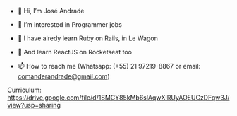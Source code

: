 - 👋 Hi, I’m José Andrade
- 👀 I’m interested in Programmer jobs
- 🌱 I have alredy learn Ruby on Rails, in Le Wagon
- 🌱 And learn ReactJS on Rocketseat too

- 📫 How to reach me (Whatsapp: (+55) 21 97219-8867 or 
                      email: comanderandrade@gmail.com)

Curriculum: https://drive.google.com/file/d/1SMCY85kMb6slAqwXIRUyAOEUCzDFqw3J/view?usp=sharing
